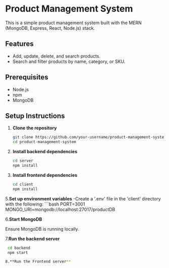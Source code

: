 # Product Management System

This is a simple product management system built with the MERN (MongoDB, Express, React, Node.js) stack.

## Features

- Add, update, delete, and search products.
- Search and filter products by name, category, or SKU.

## Prerequisites

- Node.js
- npm
- MongoDB

## Setup Instructions

1. **Clone the repository**

   ```bash
   git clone https://github.com/your-username/product-management-system.git
   cd product-management-system

2. **Install backend dependencies**
   ```bash
   cd server
   npm install

4. **Install frontend dependencies**
    ```bash
    cd client
    npm install

5.**Set up environment variables**
  -Create a '.env' file in the 'client' directory with the following:
    ```bash
    PORT=3001
    MONGO_URI=mongodb://localhost:27017/productDB
    
6.**Start MongoDB**

  Ensure MongoDB is running locally.

7.**Run the backend server**
 
 ```bash
  cd backend
  npm start

8.**Run the Frontend server**







   



